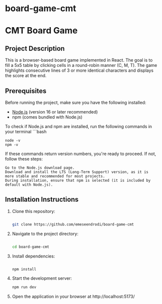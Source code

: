 # board-game-cmt
 
# CMT Board Game 

## Project Description
This is a browser-based board game implemented in React. The goal is to fill a 5x5 table by clicking cells in a round-robin manner (C, M, T). The game highlights consecutive lines of 3 or more identical characters and displays the score at the end.

## Prerequisites
Before running the project, make sure you have the following installed:
- [Node.js](https://nodejs.org/) (version 16 or later recommended)
- npm (comes bundled with Node.js)

To check if Node.js and npm are installed, run the following commands in your terminal
    ```bash

    node -v
    npm -v

If these commands return version numbers, you're ready to proceed. If not, follow these steps:

    Go to the Node.js download page.
    Download and install the LTS (Long-Term Support) version, as it is more stable and recommended for most projects.
    During installation, ensure that npm is selected (it is included by default with Node.js).

## Installation Instructions
1. Clone this repository:
   ```bash

   git clone https://github.com/emeseendrodi/board-game-cmt
2. Navigate to the project directory:
    ```bash

    cd board-game-cmt

3. Install dependencies:
    ```bash

    npm install
4. Start the development server:
    ```bash
    npm run dev

5. Open the application in your browser at http://localhost:5173/
